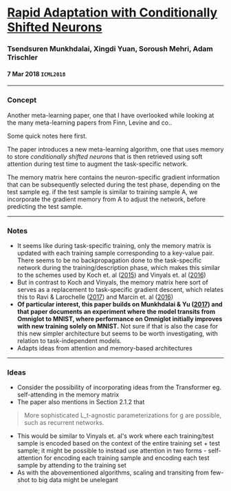 # [Rapid Adaptation with Conditionally Shifted Neurons](https://arxiv.org/abs/1706.03762)

### Tsendsuren Munkhdalai, Xingdi Yuan, Soroush Mehri, Adam Trischler

#### 7 Mar 2018 `ICML2018`

---

### Concept

Another meta-learning paper, one that I have overlooked while looking at the many meta-learning papers from Finn, Levine and co..

Some quick notes here first.

The paper introduces a new meta-learning algorithm, one that uses memory to store *conditionally shifted neurons* that is then retrieved using soft attention during test time to augment the task-specific network.

The memory matrix here contains the neuron-specific gradient information that can be subsequently selected during the test phase, depending on the test sample eg. if the test sample is similar to training sample A, we incorporate the gradient memory from A to adjust the network, before predicting the test sample.

---

### Notes

- It seems like during task-specific training, only the memory matrix is updated with each training sample corresponding to a key-value pair. There seems to be no backpropagation done to the task-specific network during the training/description phase, which makes this similar to the schemes used by Koch et. al ([2015](https://www.cs.cmu.edu/~rsalakhu/papers/oneshot1.pdf)) and Vinyals et. al ([2016](https://arxiv.org/pdf/1606.04080))
- But in contrast to Koch and Vinyals, the memory matrix here sort of serves as a replacement to task-specific gradient descent, which relates this to Ravi & Larochelle ([2017](https://openreview.net/pdf?id=rJY0-Kcll)) and Marcin et. al ([2016](https://openreview.net/pdf?id=rJY0-Kcll))
- **Of particular interest, this paper builds on Munkhdalai & Yu ([2017](https://arxiv.org/abs/1703.00837)) and that paper documents an experiment where the model transits from Omniglot to MNIST, where performance on Omniglot initially improves with new training solely on MNIST.** Not sure if that is also the case for this new simpler architecture but seems to be worth investigating, with relation to task-independent models.
- Adapts ideas from attention and memory-based architectures

---

### Ideas

- Consider the possibility of incorporating ideas from the Transformer eg. self-attending in the memory matrix
- The paper also mentions in Section 2.1.2 that 

> More sophisticated L_t-agnostic parameterizations for g are possible, such as recurrent networks.

- This would be similar to Vinyals et. al's work where each training/test sample is encoded based on the context of the entire training set + test sample; it might be possible to instead use attention in two forms - self-attention for encoding each training sample and encoding each test sample by attending to the training set
- As with the abovementioned algorithms, scaling and transiting from few-shot to big data might be unelegant
